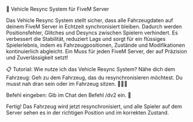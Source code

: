 🚗 Vehicle Resync System für FiveM Server

Das Vehicle Resync System stellt sicher, dass alle Fahrzeugdaten auf deinem FiveM Server in Echtzeit synchronisiert bleiben. Dadurch werden Positionsfehler, Glitches und Desyncs zwischen Spielern verhindert. Es verbessert die Stabilität, reduziert Lags und sorgt für ein flüssiges Spielerlebnis, indem es Fahrzeugpositionen, Zustände und Modifikationen kontinuierlich abgleicht. Ein Muss für jeden FiveM Server, der auf Präzision und Zuverlässigkeit setzt!

📋 Tutorial: Wie nutze ich das Vehicle Resync System?
Nähe dich dem Fahrzeug:
Geh zu dem Fahrzeug, das du resynchronisieren möchtest. Du musst nah dran sein oder im Fahrzeug sitzen. 🚶‍♂️🚗

Befehl eingeben:
Gib im Chat den Befehl /dv2 ein. 💬

Fertig!
Das Fahrzeug wird jetzt resynchronisiert, und alle Spieler auf dem Server sehen es in der richtigen Position und im korrekten Zustand.
